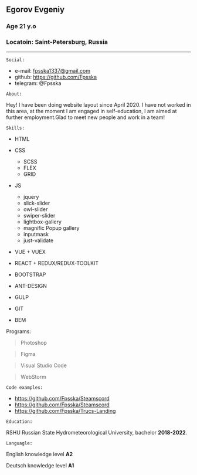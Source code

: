 ## Egorov Evgeniy
### Age 21 y.o
### Locatoin: Saint-Petersburg, Russia
---
```
Social:
```
- e-mail: fpsska1337@gmail.com 
- github: https://github.com/Fpsska
- telegram: @Fpsska

```
About:
```
Hey! I have been doing website layout since April 2020. I have not worked in this area, at the moment I am engaged in self-education, I am aimed at further employment.Glad to meet new people and work in a team!
```
Skills: 
```
- HTML

- CSS
   - SCSS 
   - FLEX
   - GRID

- JS 
   - jquery
   - slick-slider 
   - owl-slider 
   - swiper-slider 
   - lightbox-gallery
   - magnific Popup gallery
   - inputmask
   - just-validate

- VUE + VUEX

- REACT + REDUX/REDUX-TOOLKIT

- BOOTSTRAP

- ANT-DESIGN

- GULP

- GIT

- BEM

Programs:
>Photoshop

>Figma

>Visual Studio Code

>WebStorm 
```
Code examples:
```
- https://github.com/Fpsska/Steamscord
- https://github.com/Fpsska/Steamscord
- https://github.com/Fpsska/Trucs-Landing



```
Education:
```
 RSHU Russian State Hydrometeorological University, bachelor __2018-2022__. 

```
Languagle:
```
English knowledge level **A2**

Deutsch knowledge level **A1**
